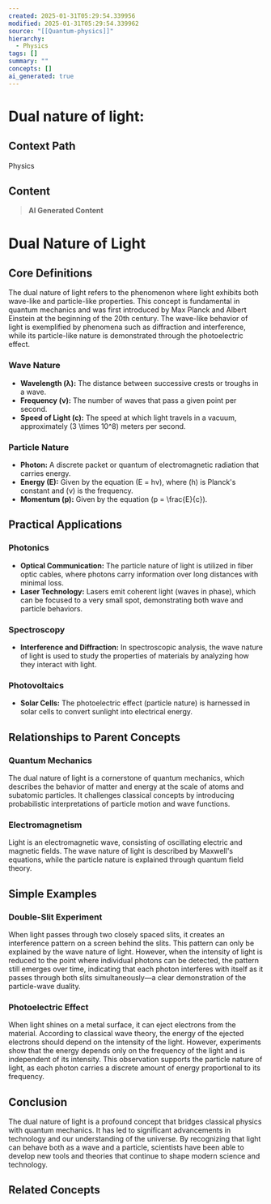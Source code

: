 ```yaml
---
created: 2025-01-31T05:29:54.339956
modified: 2025-01-31T05:29:54.339962
source: "[[Quantum-physics]]"
hierarchy:
  - Physics
tags: []
summary: ""
concepts: []
ai_generated: true
---
```


# Dual nature of light:

## Context Path
Physics

## Content
> **AI Generated Content**
 # Dual Nature of Light

## Core Definitions

The dual nature of light refers to the phenomenon where light exhibits both wave-like and particle-like properties. This concept is fundamental in quantum mechanics and was first introduced by Max Planck and Albert Einstein at the beginning of the 20th century. The wave-like behavior of light is exemplified by phenomena such as diffraction and interference, while its particle-like nature is demonstrated through the photoelectric effect.

### Wave Nature
- **Wavelength (λ):** The distance between successive crests or troughs in a wave.
- **Frequency (ν):** The number of waves that pass a given point per second.
- **Speed of Light (c):** The speed at which light travels in a vacuum, approximately \(3 \times 10^8\) meters per second.

### Particle Nature
- **Photon:** A discrete packet or quantum of electromagnetic radiation that carries energy.
- **Energy (E):** Given by the equation \(E = hν\), where \(h\) is Planck's constant and \(ν\) is the frequency.
- **Momentum (p):** Given by the equation \(p = \frac{E}{c}\).

## Practical Applications

### Photonics
- **Optical Communication:** The particle nature of light is utilized in fiber optic cables, where photons carry information over long distances with minimal loss.
- **Laser Technology:** Lasers emit coherent light (waves in phase), which can be focused to a very small spot, demonstrating both wave and particle behaviors.

### Spectroscopy
- **Interference and Diffraction:** In spectroscopic analysis, the wave nature of light is used to study the properties of materials by analyzing how they interact with light.

### Photovoltaics
- **Solar Cells:** The photoelectric effect (particle nature) is harnessed in solar cells to convert sunlight into electrical energy.

## Relationships to Parent Concepts

### Quantum Mechanics
The dual nature of light is a cornerstone of quantum mechanics, which describes the behavior of matter and energy at the scale of atoms and subatomic particles. It challenges classical concepts by introducing probabilistic interpretations of particle motion and wave functions.

### Electromagnetism
Light is an electromagnetic wave, consisting of oscillating electric and magnetic fields. The wave nature of light is described by Maxwell's equations, while the particle nature is explained through quantum field theory.

## Simple Examples

### Double-Slit Experiment
When light passes through two closely spaced slits, it creates an interference pattern on a screen behind the slits. This pattern can only be explained by the wave nature of light. However, when the intensity of light is reduced to the point where individual photons can be detected, the pattern still emerges over time, indicating that each photon interferes with itself as it passes through both slits simultaneously—a clear demonstration of the particle-wave duality.

### Photoelectric Effect
When light shines on a metal surface, it can eject electrons from the material. According to classical wave theory, the energy of the ejected electrons should depend on the intensity of the light. However, experiments show that the energy depends only on the frequency of the light and is independent of its intensity. This observation supports the particle nature of light, as each photon carries a discrete amount of energy proportional to its frequency.

## Conclusion

The dual nature of light is a profound concept that bridges classical physics with quantum mechanics. It has led to significant advancements in technology and our understanding of the universe. By recognizing that light can behave both as a wave and a particle, scientists have been able to develop new tools and theories that continue to shape modern science and technology.

## Related Concepts
